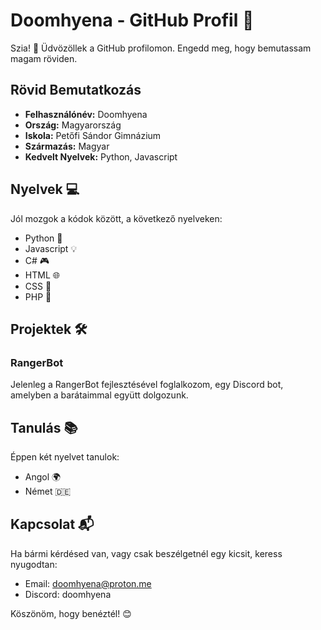 # Doomhyena - GitHub Profil 🚀

Szia! 👋 Üdvözöllek a GitHub profilomon. Engedd meg, hogy bemutassam magam röviden.

## Rövid Bemutatkozás

- **Felhasználónév:** Doomhyena
- **Ország:** Magyarország
- **Iskola:** Petőfi Sándor Gimnázium
- **Származás:** Magyar
- **Kedvelt Nyelvek:** Python, Javascript

## Nyelvek 💻

Jól mozgok a kódok között, a következő nyelveken:

- Python 🐍
- Javascript 💡
- C# 🎮
- HTML 🌐
- CSS 🎨
- PHP 🚀

## Projektek 🛠️

### RangerBot

Jelenleg a RangerBot fejlesztésével foglalkozom, egy Discord bot, amelyben a barátaimmal együtt dolgozunk.

## Tanulás 📚

Éppen két nyelvet tanulok:

- Angol 🌍
- Német 🇩🇪

## Kapcsolat 📬

Ha bármi kérdésed van, vagy csak beszélgetnél egy kicsit, keress nyugodtan:

- Email: [doomhyena@proton.me](mailto:doomhyena@proton.me)
- Discord: doomhyena

Köszönöm, hogy benéztél! 😊

